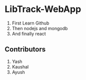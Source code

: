 # LibTrack-WebApp
1. First Learn Github
2. Then nodejs and mongodb
3. And finally react

## Contributors
1. Yash
2. Kaushal
3. Ayush
